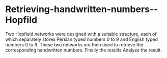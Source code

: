 # Retrieving-handwritten-numbers--Hopfild
Two Hopfield networks were designed with a suitable structure, each of which separately stores Persian typed numbers 0 to 9 and English typed numbers 0 to 9. These two networks are then used to retrieve the corresponding handwritten numbers. Finally the results
Analyze the result.
